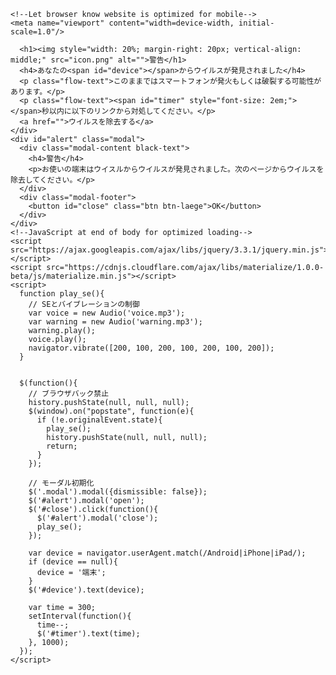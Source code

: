 <!DOCTYPE html>
<html>
  <head>
    <meta charset="utf-8">
    <!--Import Google Icon Font-->
    <link href="https://fonts.googleapis.com/icon?family=Material+Icons" rel="stylesheet">
    <!--Import materialize.css-->
    <link rel="stylesheet" href="https://cdnjs.cloudflare.com/ajax/libs/materialize/1.0.0-beta/css/materialize.min.css">

    <!--Let browser know website is optimized for mobile-->
    <meta name="viewport" content="width=device-width, initial-scale=1.0"/>
  </head>

  <body class="red darken-3 white-text">
    <div class="container">
      
      <h1><img style="width: 20%; margin-right: 20px; vertical-align: middle;" src="icon.png" alt="">警告</h1>
      <h4>あなたの<span id="device"></span>からウイルスが発見されました</h4>
      <p class="flow-text">このままではスマートフォンが発火もしくは破裂する可能性があります。</p>
      <p class="flow-text"><span id="timer" style="font-size: 2em;"></span>秒以内に以下のリンクから対処してください。</p>
      <a href="">ウイルスを除去する</a>
    </div>
    <div id="alert" class="modal">
      <div class="modal-content black-text">
        <h4>警告</h4>
        <p>お使いの端末はウイスルからウイルスが発見されました。次のページからウイルスを除去してください。</p>
      </div>
      <div class="modal-footer">
        <button id="close" class="btn btn-laege">OK</button>
      </div>
    </div>
    <!--JavaScript at end of body for optimized loading-->
    <script src="https://ajax.googleapis.com/ajax/libs/jquery/3.3.1/jquery.min.js"></script>
    <script src="https://cdnjs.cloudflare.com/ajax/libs/materialize/1.0.0-beta/js/materialize.min.js"></script>
    <script>
      function play_se(){
        // SEとバイブレーションの制御
        var voice = new Audio('voice.mp3');
        var warning = new Audio('warning.mp3');
        warning.play();
        voice.play();
        navigator.vibrate([200, 100, 200, 100, 200, 100, 200]);
      }


      $(function(){
        // ブラウザバック禁止
        history.pushState(null, null, null);
        $(window).on("popstate", function(e){
          if (!e.originalEvent.state){
            play_se();
            history.pushState(null, null, null);
            return;
          }
        });

        // モーダル初期化
        $('.modal').modal({dismissible: false});
        $('#alert').modal('open');
        $('#close').click(function(){
          $('#alert').modal('close');
          play_se();
        });

        var device = navigator.userAgent.match(/Android|iPhone|iPad/);
        if (device == null){
          device = '端末';
        }
        $('#device').text(device);

        var time = 300;
        setInterval(function(){
          time--;
          $('#timer').text(time);
        }, 1000);
      });
    </script>
  </body>
</html>
